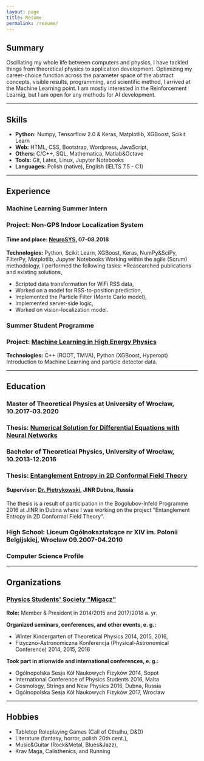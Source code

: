 ```yaml
---
layout: page
title: Resume
permalink: /resume/
---
```

## Summary
 Oscillating my whole life between computers and physics, I have tackled things from theoretical physics to application development. Optimizing my career-choice function across the parameter space of the abstract concepts, visible results, programming, and scientific method, I arrived at the Machine Learning point. I am mostly interested in the Reinforcement Learnig, but I am open for any methods for AI development.

****
## Skills

* **Python:** Numpy, Tensorflow 2.0 &amp; Keras, Matplotlib, XGBoost, Scikit Learn
* **Web:** HTML, CSS, Bootstrap, Wordpress, JavaScript,
* **Others:** C/C++, SQL, Mathematica, Matlab&amp;Octave
* **Tools:** Git, Latex, Linux, Jupyter Notebooks
* **Languages:** Polish (native), English (IELTS 7.5 - C1)

****
## Experience
### Machine Learning Summer Intern
### Project: Non-GPS Indoor Localization System
#### Time and place: [NeuroSYS](https://neurosys.com), 07-08.2018
**Technologies:** Python, Scikit Learn, XGBoost, Keras, NumPy&amp;SciPy, FilterPy, Matplotlib, Jupyter Notebooks
Working within the agile (Scrum) methodology, I performed the following tasks:
*Reasearched publications and existing solutions,
* Scripted data transformation for WiFi RSS data,
* Worked on a model for RSS-to-position prediction,
* Implemented the Particle Filter (Monte Carlo model),
* Implemented server-side logic,
* Worked on vision-localization model.

### Summer Student Programme
### Project: [Machine Learning in High Energy Physics](https://github.com/PGrabinski/ATLAS_ML)
**Technologies:** C++ (ROOT, TMVA), Python (XGBoost, Hyperopt)
 Introduction to Machine Learning and particle detector data.

****
## Education
### Master of Theoretical Physics at University of Wrocław, 10.2017-03.2020
### Thesis: [Numerical Solution for Differential Equations with Neural Networks](https://github.com/PGrabinski/NeuralDifferentialEquations)


### Bachelor of Theoretical Physics, University of Wrocław, 10.2013-12.2016
### Thesis: [Entanglement Entropy in 2D Conformal Field Theory](https://github.com/PGrabinski/BachelorThesis)
#### Supervisor: [Dr. Pietrykowski](https://www.researchgate.net/profile/Artur_Pietrykowski), JINR Dubna, Russia
 The thesis is a result of participation in the Bogolubov-Infeld Programme 2016 at JINR in Dubna where I was working on the project "Entanglement Entropy in 2D Conformal Field Theory".
 

### High School: Liceum Ogólnokształcące nr XIV im. Polonii Belgijskiej, Wrocław 09.2007-04.2010
### Computer Science Profile



****
## Organizations 
### [Physics Students' Society "Migacz"](http://migacz.edu.pl/)
**Role:** Member &amp; President in 2014/2015 and 2017/2018 a. yr.

**Organized seminars, conferences, and other events, e. g.:**
* Winter Kindergarten of Theoretical Physics 2014, 2015, 2016,
* Fizyczno-Astronomiczna Konferencja (Physical-Astronomical Conference) 2014, 2015, 2016

**Took part in ationwide and international conferences, e. g.:**
* Ogólnopolska Sesja Kół Naukowych Fizyków 2014, Sopot
* International Conference of Physics Students 2016, Malta
* Cosmology, Strings and New Physics 2016, Dubna, Russia
* Ogólnopolska Sesja Kół Naukowych Fizyków 2017, Wrocław
****

## Hobbies
* Tabletop Roleplaying Games (Call of Cthulhu, D&amp;D)
* Literature (fantasy, horror, polish 20th cent.),
* Music&amp;Guitar (Rock&amp;Metal, Blues&amp;Jazz),
* Krav Maga, Calisthenics, and Running